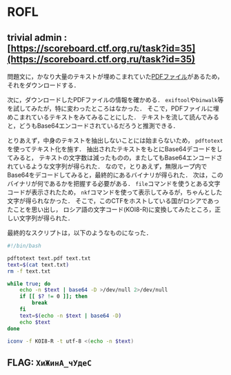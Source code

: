
# ROFL
## trivial admin : [https://scoreboard.ctf.org.ru/task?id=35](https://scoreboard.ctf.org.ru/task?id=35)

問題文に，かなり大量のテキストが埋めこまれていた[PDFファイル](./text.pdf)があるため，
それをダウンロードする．

次に，ダウンロードしたPDFファイルの情報を確かめる．
`exiftool`や`binwalk`等を試してみたが，特に変わったところはなかった．
そこで，PDFファイルに埋めこまれているテキストをみてみることにした．
テキストを流して読んでみると，どうもBase64エンコードされているだろうと推測できる．

とりあえず，中身のテキストを抽出しないことには始まらないため，
`pdftotext`を使ってテキスト化を施す．
抽出されたテキストをもとにBase64デコードをしてみると，
テキストの文字数は減ったものの，またしてもBase64エンコードされているような文字列が得られた．
なので，とりあえず，無限ループ内でBase64をデコードしてみると，最終的にあるバイナリが得られた．
次は，このバイナリが何であるかを把握する必要がある．
`file`コマンドを使うとある文字コードが表示されたため，
`nkf`コマンドを使って表示してみるが，ちゃんとした文字が得られなかった．
そこで，このCTFをホストしている国がロシアであったことを思い出し，
ロシア語の文字コード(KOI8-R)に変換してみたところ，正しい文字列が得られた．

最終的なスクリプトは，以下のようなものになった．

```bash
#!/bin/bash

pdftotext text.pdf text.txt
text=$(cat text.txt)
rm -f text.txt

while true; do
    echo -n $text | base64 -D >/dev/null 2>/dev/null
    if [[ $? != 0 ]]; then
        break
    fi
    text=$(echo -n $text | base64 -D)
    echo $text
done

iconv -f KOI8-R -t utf-8 <(echo -n $text)
```


## FLAG: `ХиЖинА_чУдеС`

